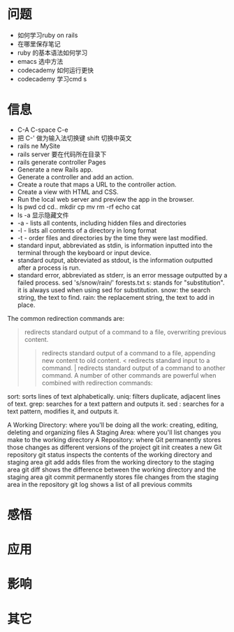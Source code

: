 # 问题
- 如何学习ruby on rails
- 在哪里保存笔记
- ruby 的基本语法如何学习
- emacs 选中方法
- codecademy 如何运行更快
- codecademy 学习cmd s

# 信息
- C-A C-space C-e
- 把 C-' 做为输入法切换键 shift 切换中英文
- rails ne MySite
- rails server 要在代码所在目录下
- rails generate controller Pages
- Generate a new Rails app.
- Generate a controller and add an action.
- Create a route that maps a URL to the controller action.
- Create a view with HTML and CSS.
- Run the local web server and preview the app in the browser.
- ls pwd cd cd.. mkdir cp mv rm -rf echo cat
- ls -a 显示隐藏文件
- -a - lists all contents, including hidden files and directories
- -l - lists all contents of a directory in long format
- -t - order files and directories by the time they were last modified.
- standard input, abbreviated as stdin, is information inputted into the terminal through the keyboard or input device.
- standard output, abbreviated as stdout, is the information outputted after a process is run.
- standard error, abbreviated as stderr, is an error message outputted by a failed process.
sed 's/snow/rain/' forests.txt
s: stands for "substitution". it is always used when using sed for substitution.
snow: the search string, the text to find.
rain: the replacement string, the text to add in place.

The common redirection commands are:

> redirects standard output of a command to a file, overwriting previous content.
>> redirects standard output of a command to a file, appending new content to old content.
< redirects standard input to a command.
| redirects standard output of a command to another command.
A number of other commands are powerful when combined with redirection commands:

sort: sorts lines of text alphabetically.
uniq: filters duplicate, adjacent lines of text.
grep: searches for a text pattern and outputs it.
sed : searches for a text pattern, modifies it, and outputs it.

A Working Directory: where you'll be doing all the work: creating, editing, deleting and organizing files
A Staging Area: where you'll list changes you make to the working directory
A Repository: where Git permanently stores those changes as different versions of the project
git init creates a new Git repository
git status inspects the contents of the working directory and staging area
git add adds files from the working directory to the staging area
git diff shows the difference between the working directory and the staging area
git commit permanently stores file changes from the staging area in the repository
git log shows a list of all previous commits
# 感悟
# 应用
# 影响
# 其它
